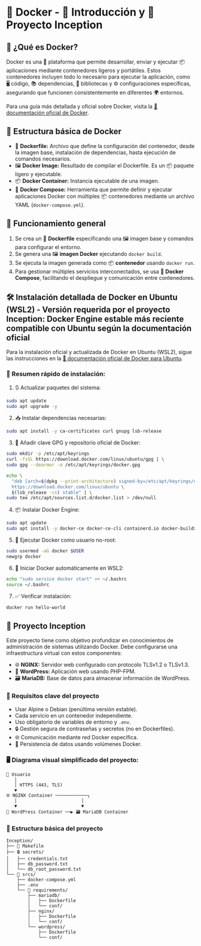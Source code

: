 # 🐳 Docker - 📖 Introducción y 🚀 Proyecto Inception

## 🐋 ¿Qué es Docker?
Docker es una 🚢 plataforma que permite desarrollar, enviar y ejecutar 📦 aplicaciones mediante contenedores ligeros y portátiles. Estos contenedores incluyen todo lo necesario para ejecutar la aplicación, como 🖥️ código, 📚 dependencias, 📖 bibliotecas y ⚙️ configuraciones específicas, asegurando que funcionen consistentemente en diferentes 🌍 entornos.

Para una guía más detallada y oficial sobre Docker, visita la [📖 documentación oficial de Docker](https://docs.docker.com/).

## 📁 Estructura básica de Docker

- 📄 **Dockerfile:** Archivo que define la configuración del contenedor, desde la imagen base, instalación de dependencias, hasta ejecución de comandos necesarios.
- 🖼️ **Docker Image:** Resultado de compilar el Dockerfile. Es un 📦 paquete ligero y ejecutable.
- 📦 **Docker Container:** Instancia ejecutable de una imagen.
- 🔧 **Docker Compose:** Herramienta que permite definir y ejecutar aplicaciones Docker con múltiples 📦 contenedores mediante un archivo YAML (`docker-compose.yml`).

## 🔄 Funcionamiento general

1. Se crea un 📄 **Dockerfile** especificando una 🖼️ imagen base y comandos para configurar el entorno.
2. Se genera una 🖼️ **imagen Docker** ejecutando `docker build`.
3. Se ejecuta la imagen generada como 📦 **contenedor** usando `docker run`.
4. Para gestionar múltiples servicios interconectados, se usa 🔧 **Docker Compose**, facilitando el despliegue y comunicación entre contenedores.

## 🛠️ Instalación detallada de Docker en Ubuntu (WSL2) - Versión requerida por el proyecto Inception: Docker Engine estable más reciente compatible con Ubuntu según la documentación oficial

Para la instalación oficial y actualizada de Docker en Ubuntu (WSL2), sigue las instrucciones en la [📖 documentación oficial de Docker para Ubuntu](https://docs.docker.com/engine/install/ubuntu/).

### 🚩 Resumen rápido de instalación:

1. 🔃 Actualizar paquetes del sistema:
```bash
sudo apt update
sudo apt upgrade -y
```

2. 📥 Instalar dependencias necesarias:
```bash
sudo apt install -y ca-certificates curl gnupg lsb-release
```

3. 🔑 Añadir clave GPG y repositorio oficial de Docker:
```bash
sudo mkdir -p /etc/apt/keyrings
curl -fsSL https://download.docker.com/linux/ubuntu/gpg | \
sudo gpg --dearmor -o /etc/apt/keyrings/docker.gpg

echo \
  "deb [arch=$(dpkg --print-architecture) signed-by=/etc/apt/keyrings/docker.gpg] \
  https://download.docker.com/linux/ubuntu \
  $(lsb_release -cs) stable" | \
sudo tee /etc/apt/sources.list.d/docker.list > /dev/null
```

4. 📦 Instalar Docker Engine:
```bash
sudo apt update
sudo apt install -y docker-ce docker-ce-cli containerd.io docker-buildx-plugin docker-compose-plugin (verificar 📖 documentación oficial para compatibilidad con versión requerida por el proyecto Inception)
```

5. 👤 Ejecutar Docker como usuario no-root:
```bash
sudo usermod -aG docker $USER
newgrp docker
```

6. 🚀 Iniciar Docker automáticamente en WSL2:
```bash
echo "sudo service docker start" >> ~/.bashrc
source ~/.bashrc
```

7. ✅ Verificar instalación:
```bash
docker run hello-world
```

## 🚧 Proyecto Inception

Este proyecto tiene como objetivo profundizar en conocimientos de administración de sistemas utilizando Docker. Debe configurarse una infraestructura virtual con estos componentes:

- 🌐 **NGINX:** Servidor web configurado con protocolo TLSv1.2 o TLSv1.3.
- 📝 **WordPress:** Aplicación web usando PHP-FPM.
- 🗃️ **MariaDB:** Base de datos para almacenar información de WordPress.

### 🔑 Requisitos clave del proyecto
- Usar Alpine o Debian (penúltima versión estable).
- Cada servicio en un contenedor independiente.
- Uso obligatorio de variables de entorno y `.env`.
- 🔒 Gestión segura de contraseñas y secretos (no en Dockerfiles).
- 🌐 Comunicación mediante red Docker específica.
- 💾 Persistencia de datos usando volúmenes Docker.

### 🖥️ Diagrama visual simplificado del proyecto:

```
👤 Usuario
   │
   │ HTTPS (443, TLS)
   ▼
🌐 NGINX Container ────────────┐
   │                        │
   ▼                        ▼
📝 WordPress Container ──▶ 🗃️ MariaDB Container
```

### 📂 Estructura básica del proyecto
```
Inception/
├── 📃 Makefile
├── 🔒 secrets/
│   ├── credentials.txt
│   ├── db_password.txt
│   └── db_root_password.txt
└── 📁 srcs/
    ├── docker-compose.yml
    ├── .env
    └── 📂 requirements/
        ├── mariadb/
        │   ├── Dockerfile
        │   └── conf/
        ├── nginx/
        │   ├── Dockerfile
        │   └── conf/
        └── wordpress/
            ├── Dockerfile
            └── conf/
